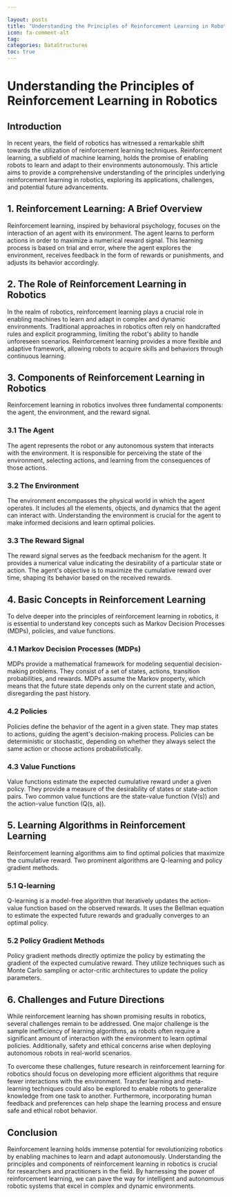 ```yaml
---

layout: posts
title: "Understanding the Principles of Reinforcement Learning in Robotics"
icon: fa-comment-alt
tag:      
categories: DataStructures
toc: true
---
```




# Understanding the Principles of Reinforcement Learning in Robotics

## Introduction
In recent years, the field of robotics has witnessed a remarkable shift towards the utilization of reinforcement learning techniques. Reinforcement learning, a subfield of machine learning, holds the promise of enabling robots to learn and adapt to their environments autonomously. This article aims to provide a comprehensive understanding of the principles underlying reinforcement learning in robotics, exploring its applications, challenges, and potential future advancements.

## 1. Reinforcement Learning: A Brief Overview
Reinforcement learning, inspired by behavioral psychology, focuses on the interaction of an agent with its environment. The agent learns to perform actions in order to maximize a numerical reward signal. This learning process is based on trial and error, where the agent explores the environment, receives feedback in the form of rewards or punishments, and adjusts its behavior accordingly.

## 2. The Role of Reinforcement Learning in Robotics
In the realm of robotics, reinforcement learning plays a crucial role in enabling machines to learn and adapt in complex and dynamic environments. Traditional approaches in robotics often rely on handcrafted rules and explicit programming, limiting the robot's ability to handle unforeseen scenarios. Reinforcement learning provides a more flexible and adaptive framework, allowing robots to acquire skills and behaviors through continuous learning.

## 3. Components of Reinforcement Learning in Robotics
Reinforcement learning in robotics involves three fundamental components: the agent, the environment, and the reward signal.

### 3.1 The Agent
The agent represents the robot or any autonomous system that interacts with the environment. It is responsible for perceiving the state of the environment, selecting actions, and learning from the consequences of those actions.

### 3.2 The Environment
The environment encompasses the physical world in which the agent operates. It includes all the elements, objects, and dynamics that the agent can interact with. Understanding the environment is crucial for the agent to make informed decisions and learn optimal policies.

### 3.3 The Reward Signal
The reward signal serves as the feedback mechanism for the agent. It provides a numerical value indicating the desirability of a particular state or action. The agent's objective is to maximize the cumulative reward over time, shaping its behavior based on the received rewards.

## 4. Basic Concepts in Reinforcement Learning
To delve deeper into the principles of reinforcement learning in robotics, it is essential to understand key concepts such as Markov Decision Processes (MDPs), policies, and value functions.

### 4.1 Markov Decision Processes (MDPs)
MDPs provide a mathematical framework for modeling sequential decision-making problems. They consist of a set of states, actions, transition probabilities, and rewards. MDPs assume the Markov property, which means that the future state depends only on the current state and action, disregarding the past history.

### 4.2 Policies
Policies define the behavior of the agent in a given state. They map states to actions, guiding the agent's decision-making process. Policies can be deterministic or stochastic, depending on whether they always select the same action or choose actions probabilistically.

### 4.3 Value Functions
Value functions estimate the expected cumulative reward under a given policy. They provide a measure of the desirability of states or state-action pairs. Two common value functions are the state-value function (V(s)) and the action-value function (Q(s, a)).

## 5. Learning Algorithms in Reinforcement Learning
Reinforcement learning algorithms aim to find optimal policies that maximize the cumulative reward. Two prominent algorithms are Q-learning and policy gradient methods.

### 5.1 Q-learning
Q-learning is a model-free algorithm that iteratively updates the action-value function based on the observed rewards. It uses the Bellman equation to estimate the expected future rewards and gradually converges to an optimal policy.

### 5.2 Policy Gradient Methods
Policy gradient methods directly optimize the policy by estimating the gradient of the expected cumulative reward. They utilize techniques such as Monte Carlo sampling or actor-critic architectures to update the policy parameters.

## 6. Challenges and Future Directions
While reinforcement learning has shown promising results in robotics, several challenges remain to be addressed. One major challenge is the sample inefficiency of learning algorithms, as robots often require a significant amount of interaction with the environment to learn optimal policies. Additionally, safety and ethical concerns arise when deploying autonomous robots in real-world scenarios.

To overcome these challenges, future research in reinforcement learning for robotics should focus on developing more efficient algorithms that require fewer interactions with the environment. Transfer learning and meta-learning techniques could also be explored to enable robots to generalize knowledge from one task to another. Furthermore, incorporating human feedback and preferences can help shape the learning process and ensure safe and ethical robot behavior.

## Conclusion
Reinforcement learning holds immense potential for revolutionizing robotics by enabling machines to learn and adapt autonomously. Understanding the principles and components of reinforcement learning in robotics is crucial for researchers and practitioners in the field. By harnessing the power of reinforcement learning, we can pave the way for intelligent and autonomous robotic systems that excel in complex and dynamic environments.